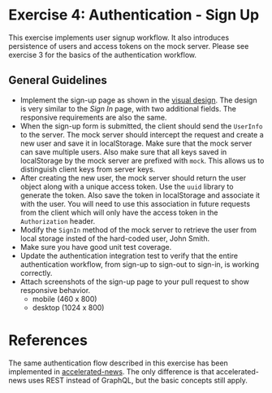 # Exercise 4: Authentication - Sign Up

This exercise implements user signup workflow. It also introduces persistence of
users and access tokens on the mock server. Please see exercise 3 for the basics
of the authentication workflow.

## General Guidelines

- Implement the sign-up page as shown in the
  [visual design](https://www.figma.com/file/UdOTt1Z2fTnm0Cbi0FA1We/Bullsfirst).
  The design is very similar to the _Sign In_ page, with two additional fields.
  The responsive requirements are also the same.
- When the sign-up form is submitted, the client should send the `UserInfo` to
  the server. The mock server should intercept the request and create a new user
  and save it in localStorage. Make sure that the mock server can save multiple
  users. Also make sure that all keys saved in localStorage by the mock server
  are prefixed with `mock`. This allows us to distinguish client keys from
  server keys.
- After creating the new user, the mock server should return the user object
  along with a unique access token. Use the `uuid` library to generate the
  token. Also save the token in localStorage and associate it with the user. You
  will need to use this association in future requests from the client which
  will only have the access token in the `Authorization` header.
- Modify the `SignIn` method of the mock server to retrieve the user from local
  storage insted of the hard-coded user, John Smith.
- Make sure you have good unit test coverage.
- Update the authentication integration test to verify that the entire
  authentication workflow, from sign-up to sign-out to sign-in, is working
  correctly.
- Attach screenshots of the sign-up page to your pull request to show responsive
  behavior.
  - mobile (460 x 800)
  - desktop (1024 x 800)

# References

The same authentication flow described in this exercise has been implemented in
[accelerated-news](https://github.com/PublicisSapient/accelerated-news). The
only difference is that accelerated-news uses REST instead of GraphQL, but the
basic concepts still apply.
